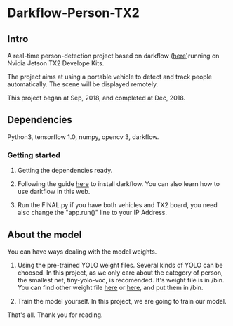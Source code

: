 # Darkflow-Person-TX2

## Intro

A real-time person-detection project based on darkflow ([here](https://github.com/thtrieu/darkflow))running on Nvidia Jetson TX2 Develope Kits.

The project aims at using a portable vehicle to detect and track people automatically. The scene will be displayed remotely.

This project began at Sep, 2018, and completed at Dec, 2018.

## Dependencies

Python3, tensorflow 1.0, numpy, opencv 3, darkflow.

### Getting started

1. Getting the dependencies ready. 

2. Following the guide [here](https://github.com/thtrieu/darkflow) to install darkflow. You can also learn how to use darkflow in this web. 

3. Run the FINAL.py if you have both vehicles and TX2 board, you need also change the "app.run()" line to your IP Address. 

## About the model

You can have ways dealing with the model weights.

1. Using the pre-trained YOLO weight files. Several kinds of YOLO can be choosed. In this project, as we only care about the category of person, the smallest net, tiny-yolo-voc, is recomended. It's weight file is in /bin. You can find other weight file  [here](http://pjreddie.com/darknet/yolo/) or [here](https://drive.google.com/drive/folders/0B1tW_VtY7onidEwyQ2FtQVplWEU), and put them in /bin.

2. Train the model yourself. In this project, we are going to train our model.


That's all.
Thank you for reading. 
